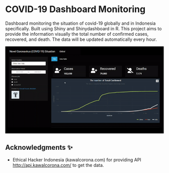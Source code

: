 # COVID-19 Dashboard Monitoring

Dashboard monitoring the situation of covid-19 globally and in Indonesia specifically. Built using Shiny and Shinydashboard in R. This project aims to provide the information visually the total number of confirmed cases, recovered, and death. The data will be updated automatically every hour.

![](img/dashboard.gif)

## Acknowledgments :sparkles:

- Ethical Hacker Indonesia (kawalcorona.com) for providing API http://api.kawalcorona.com/ to get the data.